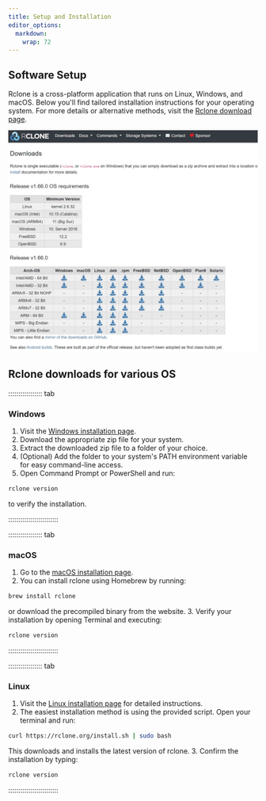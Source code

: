 ```yaml
---
title: Setup and Installation
editor_options: 
  markdown: 
    wrap: 72
---
```


## Software Setup

Rclone is a cross-platform application that runs on Linux, Windows, and macOS. Below you'll find tailored installation instructions for your operating system. For more details or alternative methods, visit the [Rclone download page](https://rclone.org/downloads/).

![rclone download page](rclone-download.jpg)   

## Rclone downloads for various OS 

::::::::::::::::: tab
    
### Windows
    
1. Visit the [Windows installation page](https://rclone.org/install/#windows).
2. Download the appropriate zip file for your system.
3. Extract the downloaded zip file to a folder of your choice.
4. (Optional) Add the folder to your system's PATH environment variable for easy command-line access.
5. Open Command Prompt or PowerShell and run:

```bash
rclone version
```  

to verify the installation.

:::::::::::::::::::::::::

::::::::::::::::: tab

### macOS

1. Go to the [macOS installation page](https://rclone.org/install/#macos).
2. You can install rclone using Homebrew by running:

```bash
brew install rclone
```

or download the precompiled binary from the website.
3. Verify your installation by opening Terminal and executing: 

```bash
rclone version
```

:::::::::::::::::::::::::

::::::::::::::::: tab

### Linux

1. Visit the [Linux installation page](https://rclone.org/install/#linux) for detailed instructions.
2. The easiest installation method is using the provided script. Open your terminal and run:

```bash
curl https://rclone.org/install.sh | sudo bash
```

This downloads and installs the latest version of rclone.
3. Confirm the installation by typing: 

```bash
rclone version
```
:::::::::::::::::::::::::
